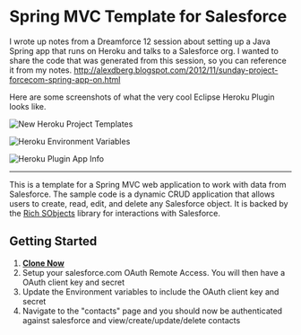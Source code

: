 
# Spring MVC Template for Salesforce

I wrote up notes from a Dreamforce 12 session about setting up a Java Spring app that runs on Heroku and talks to a Salesforce org. I wanted to share the code that was generated from this session, so you can reference it from my notes.
http://alexdberg.blogspot.com/2012/11/sunday-project-forcecom-spring-app-on.html

Here are some screenshots of what the very cool Eclipse Heroku Plugin looks like.

![New Heroku Project Templates](https://raw.github.com/chexxor/DF12-Forcecom-Spring-Heroku-Template-App/master/images/NewHerokuProjectTemplates.png "New Heroku Project Templates")

![Heroku Environment Variables](https://raw.github.com/chexxor/DF12-Forcecom-Spring-Heroku-Template-App/master/images/HerokuEnvironmentVariables.png "Heroku Environment Variables")

![Heroku Plugin App Info](https://raw.github.com/chexxor/DF12-Forcecom-Spring-Heroku-Template-App/master/images/HerokuPluginAppInfo.png "Heroku Plugin App Info")


-------------------------

This is a template for a Spring MVC web application to work with data from Salesforce.
The sample code is a dynamic CRUD application that allows users to create, read, edit, and delete any Salesforce object.
It is backed by the [Rich SObjects](https://github.com/ryanbrainard/richsobjects) library for interactions with Salesforce.

## Getting Started

1. [__Clone Now__](https://api.heroku.com/myapps/template-java-spring-sfdc/clone)
2. Setup your salesforce.com OAuth Remote Access. You will then have a OAuth client key and secret
3. Update the Environment variables to include the OAuth client key and secret
4. Navigate to the "contacts" page and you should now be authenticated against salesforce and view/create/update/delete contacts
